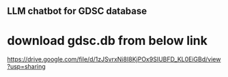 ## LLM chatbot for GDSC database
# download gdsc.db from below link 
https://drive.google.com/file/d/1zJSvrxNi8I8KjPOx9SIUBFD_KL0EiGBd/view?usp=sharing
